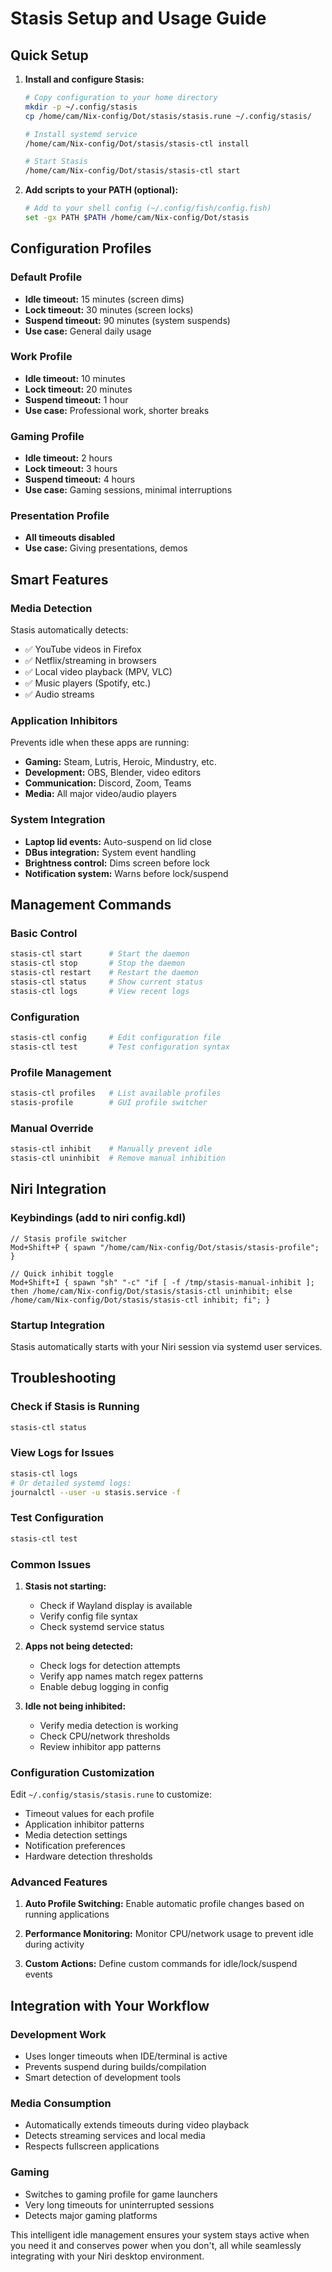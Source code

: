 # Stasis Setup and Usage Guide

## Quick Setup

1. **Install and configure Stasis:**
   ```bash
   # Copy configuration to your home directory
   mkdir -p ~/.config/stasis
   cp /home/cam/Nix-config/Dot/stasis/stasis.rune ~/.config/stasis/

   # Install systemd service
   /home/cam/Nix-config/Dot/stasis/stasis-ctl install

   # Start Stasis
   /home/cam/Nix-config/Dot/stasis/stasis-ctl start
   ```

2. **Add scripts to your PATH (optional):**
   ```bash
   # Add to your shell config (~/.config/fish/config.fish)
   set -gx PATH $PATH /home/cam/Nix-config/Dot/stasis
   ```

## Configuration Profiles

### Default Profile
- **Idle timeout:** 15 minutes (screen dims)
- **Lock timeout:** 30 minutes (screen locks)
- **Suspend timeout:** 90 minutes (system suspends)
- **Use case:** General daily usage

### Work Profile
- **Idle timeout:** 10 minutes
- **Lock timeout:** 20 minutes
- **Suspend timeout:** 1 hour
- **Use case:** Professional work, shorter breaks

### Gaming Profile
- **Idle timeout:** 2 hours
- **Lock timeout:** 3 hours
- **Suspend timeout:** 4 hours
- **Use case:** Gaming sessions, minimal interruptions

### Presentation Profile
- **All timeouts disabled**
- **Use case:** Giving presentations, demos

## Smart Features

### Media Detection
Stasis automatically detects:
- ✅ YouTube videos in Firefox
- ✅ Netflix/streaming in browsers
- ✅ Local video playback (MPV, VLC)
- ✅ Music players (Spotify, etc.)
- ✅ Audio streams

### Application Inhibitors
Prevents idle when these apps are running:
- **Gaming:** Steam, Lutris, Heroic, Mindustry, etc.
- **Development:** OBS, Blender, video editors
- **Communication:** Discord, Zoom, Teams
- **Media:** All major video/audio players

### System Integration
- **Laptop lid events:** Auto-suspend on lid close
- **DBus integration:** System event handling
- **Brightness control:** Dims screen before lock
- **Notification system:** Warns before lock/suspend

## Management Commands

### Basic Control
```bash
stasis-ctl start      # Start the daemon
stasis-ctl stop       # Stop the daemon
stasis-ctl restart    # Restart the daemon
stasis-ctl status     # Show current status
stasis-ctl logs       # View recent logs
```

### Configuration
```bash
stasis-ctl config     # Edit configuration file
stasis-ctl test       # Test configuration syntax
```

### Profile Management
```bash
stasis-ctl profiles   # List available profiles
stasis-profile        # GUI profile switcher
```

### Manual Override
```bash
stasis-ctl inhibit    # Manually prevent idle
stasis-ctl uninhibit  # Remove manual inhibition
```

## Niri Integration

### Keybindings (add to niri config.kdl)
```kdl
// Stasis profile switcher
Mod+Shift+P { spawn "/home/cam/Nix-config/Dot/stasis/stasis-profile"; }

// Quick inhibit toggle
Mod+Shift+I { spawn "sh" "-c" "if [ -f /tmp/stasis-manual-inhibit ]; then /home/cam/Nix-config/Dot/stasis/stasis-ctl uninhibit; else /home/cam/Nix-config/Dot/stasis/stasis-ctl inhibit; fi"; }
```

### Startup Integration
Stasis automatically starts with your Niri session via systemd user services.

## Troubleshooting

### Check if Stasis is Running
```bash
stasis-ctl status
```

### View Logs for Issues
```bash
stasis-ctl logs
# Or detailed systemd logs:
journalctl --user -u stasis.service -f
```

### Test Configuration
```bash
stasis-ctl test
```

### Common Issues

1. **Stasis not starting:**
   - Check if Wayland display is available
   - Verify config file syntax
   - Check systemd service status

2. **Apps not being detected:**
   - Check logs for detection attempts
   - Verify app names match regex patterns
   - Enable debug logging in config

3. **Idle not being inhibited:**
   - Verify media detection is working
   - Check CPU/network thresholds
   - Review inhibitor app patterns

### Configuration Customization

Edit `~/.config/stasis/stasis.rune` to customize:
- Timeout values for each profile
- Application inhibitor patterns
- Media detection settings
- Notification preferences
- Hardware detection thresholds

### Advanced Features

1. **Auto Profile Switching:**
   Enable automatic profile changes based on running applications

2. **Performance Monitoring:**
   Monitor CPU/network usage to prevent idle during activity

3. **Custom Actions:**
   Define custom commands for idle/lock/suspend events

## Integration with Your Workflow

### Development Work
- Uses longer timeouts when IDE/terminal is active
- Prevents suspend during builds/compilation
- Smart detection of development tools

### Media Consumption
- Automatically extends timeouts during video playback
- Detects streaming services and local media
- Respects fullscreen applications

### Gaming
- Switches to gaming profile for game launchers
- Very long timeouts for uninterrupted sessions
- Detects major gaming platforms

This intelligent idle management ensures your system stays active when you need it and conserves power when you don't, all while seamlessly integrating with your Niri desktop environment.